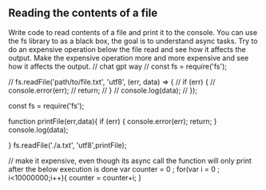 ## Reading the contents of a file

Write code to read contents of a file and print it to the console. 
You can use the fs library to as a black box, the goal is to understand async tasks. 
Try to do an expensive operation below the file read and see how it affects the output. 
Make the expensive operation more and more expensive and see how it affects the output. 
// chat gpt way
// const fs = require('fs');

// fs.readFile('path/to/file.txt', 'utf8', (err, data) => {
//   if (err) {
//     console.error(err);
//     return;
//   }
//   console.log(data);
// });

const fs = require('fs');

function printFile(err,data){
  if (err) {
    console.error(err);
    return;
  }
  console.log(data);

}
fs.readFile('./a.txt', 'utf8',printFile);


// make it expensive, even though its async call the function will only print after the below execution is done 
var counter = 0 ;
for(var i = 0 ; i<10000000;i++){
  counter = counter+i;
}
